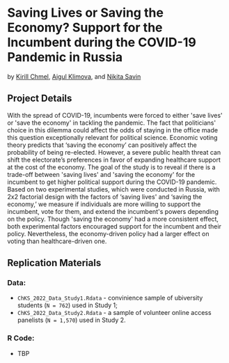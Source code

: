 # Saving Lives or Saving the Economy? Support for the Incumbent during the COVID-19 Pandemic in Russia

by [Kirill Chmel](https://www.hse.ru/en/staff/kirill.chmel), [Aigul Klimova](https://www.hse.ru/en/staff/klimova), and [Nikita Savin](https://www.hse.ru/en/org/persons/14291998)

## Project Details

With the spread of COVID-19, incumbents were forced to either 'save lives' or 'save the economy' in tackling the pandemic. The fact that politicians' choice in this dilemma could affect the odds of staying in the office made this question exceptionally relevant for political science. Economic voting theory predicts that ‘saving the economy’ can positively affect the probability of being re-elected. However, a severe public health threat can shift the electorate’s preferences in favor of expanding healthcare support at the cost of the economy. The goal of the study is to reveal if there is a trade-off between 'saving lives' and 'saving the economy' for the incumbent to get higher political support during the COVID-19 pandemic. Based on two experimental studies, which were conducted in Russia, with 2x2 factorial design with the factors of ‘saving lives' and ‘saving the economy,’ we measure if individuals are more willing to support the incumbent, vote for them, and extend the incumbent's powers depending on the policy. Though 'saving the economy' had a more consistent effect, both experimental factors encouraged support for the incumbent and their policy. Nevertheless, the economy-driven policy had a larger effect on voting than healthcare-driven one.

## Replication Materials

### Data:
- `ChKS_2022_Data_Study1.Rdata` - convinience sample of ubiversity students (`N = 762`) used in Study 1;
- `ChKS_2022_Data_Study2.Rdata` - a sample of volunteer online access panelists (`N = 1,570`) used in Study 2.

### R Code:
- TBP
